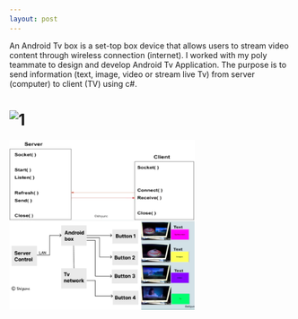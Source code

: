 ```yaml
---
layout: post
---
```

An Android Tv box is a set-top box device that allows users to stream video content through wireless connection (internet). I worked with my poly teammate to design and develop Android Tv Application. The purpose is to send information (text, image, video or stream live Tv) from server (computer) to client (TV) using c#.

# ![1](https://github.com/sycsy/csy/assets/48885389/b672e05d-47ad-41d6-9454-1704b5f49e2a)
<img src="images/1.png" alt="drawing" width="330"/>
